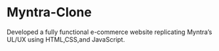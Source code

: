 # Myntra-Clone
Developed a fully functional e-commerce website replicating Myntra’s UL/UX using  HTML,CSS,and JavaScript.  
